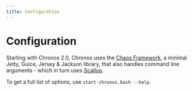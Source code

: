```yaml
---
title: Configuration
---
```


# Configuration

Starting with Chronos 2.0, Chronos uses the [Chaos Framework](https://github.com/mesosphere/chaos), a minimal Jetty, Guice, Jersey & Jackson library, that also handles command line arguments - which in turn uses [Scallop](https://github.com/scallop/scallop).

To get a full list of options, use `start-chronos.bash --help`.

